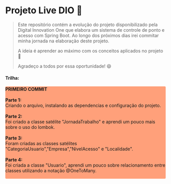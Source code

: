 # Projeto Live DIO :rocket:

> Este repositório contém a evolução do projeto disponibilizado pela Digital Innovation One que elabora um sistema de controle de ponto e acesso com Spring Boot. Ao longo dos próximos dias irei commitar minha jornada na elaboração deste projeto.
>
> A ideia é aprender ao máximo com os conceitos aplicados no projeto :muscle:
>
> Agradeço a todos por essa oportunidade! :smile:

#### Trilha:

<p style="background-color: lightsalmon; border-radius: 3px;">
<strong>PRIMEIRO COMMIT</strong><br><br>
<strong>Parte 1:</strong><br>
Criando o arquivo, instalando as dependencias e configuração do projeto.<br><br><strong>Parte 2:</strong><br>
 Foi criado a classe satélite "JornadaTrabalho" e aprendi um pouco mais sobre o uso do lombok.<br>
<br><strong>Parte 3:</strong><br>
Foram criadas as classes satélites "CategoriaUsuario","Empresa","NivelAcesso" e "Localidade".<br>
<br><strong>Parte 4:</strong><br>
 Foi criada a classe "Usuario", aprendi um pouco sobre relacionamento entre classes utilizando a notação @OneToMany.<br><br>
</p>



